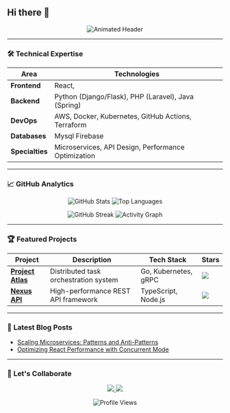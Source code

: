## Hi there 👋
<div align="center">
  <img src="https://readme-typing-svg.demolab.com?font=Fira+Code&weight=600&size=26&duration=3000&pause=500&color=58A6FF&center=true&vCenter=true&width=500&lines=Abenezer+Mulugeta;Stack+Engineer;Open-Source+Contributor;Cloud+Enthusiast" alt="Animated Header" />
</div>

---

### 🛠️ **Technical Expertise**

| **Area**       | **Technologies**                                                                 |
|----------------|---------------------------------------------------------------------------------|
| **Frontend**   | React,                                 |
| **Backend**    |  Python (Django/Flask), PHP (Laravel), Java (Spring)                   |
| **DevOps**     | AWS, Docker, Kubernetes, GitHub Actions, Terraform                             |
| **Databases**  | Mysql Firebase                                           |
| **Specialties**| Microservices, API Design, Performance Optimization                            |

---

### 📈 **GitHub Analytics**

<div align="center">
  
  ![GitHub Stats](https://github-readme-stats.vercel.app/api?username=abeni360&show_icons=true&hide_border=true&theme=github_dark&count_private=true&include_all_commits=true)
  ![Top Languages](https://github-readme-stats.vercel.app/api/top-langs/?username=abeni360&layout=compact&theme=github_dark&hide_border=true&langs_count=6)
  
  ![GitHub Streak](https://streak-stats.demolab.com?user=abeni360&theme=github-dark&hide_border=true&date_format=j%20M%5B%20Y%5D)
  ![Activity Graph](https://github-readme-activity-graph.vercel.app/graph?username=abeni360&theme=github-dark&hide_border=true&area=true)

</div>

---

### 🏆 **Featured Projects**

| Project | Description | Tech Stack | Stars |
|---------|-------------|------------|-------|
| **[Project Atlas](https://github.com/abeni360/project-atlas)** | Distributed task orchestration system | Go, Kubernetes, gRPC | ![](https://img.shields.io/github/stars/abeni360/project-atlas?style=flat) |
| **[Nexus API](https://github.com/abeni360/nexus-api)** | High-performance REST API framework | TypeScript, Node.js | ![](https://img.shields.io/github/stars/abeni360/nexus-api?style=flat) |

---

### 📝 **Latest Blog Posts**
<!-- BLOG-POST-LIST:START -->
- [Scaling Microservices: Patterns and Anti-Patterns](https://medium.com/@abeni360/scaling-microservices-8b4d62712a4d)
- [Optimizing React Performance with Concurrent Mode](https://dev.to/abeni360/optimizing-react-performance-3k9f)
<!-- BLOG-POST-LIST:END -->

---

### 🤝 **Let's Collaborate**
<p align="center">
  <a href="mailto:abenezermulugeta110@gmail.dev" target="_blank">
    <img src="https://img.shields.io/badge/Email-FF5722?style=for-the-badge&logo=gmail&logoColor=white" />
  </a>
  <a href="www.linkedin.com/in/
abenezer-mulugeta-b51a6233a
Vanity URL name
 target="_blank">
    <img src="https://img.shields.io/badge/LinkedIn-0A66C2?style=for-the-badge&logo=linkedin&logoColor=white" />
  </a>

</p>

<div align="center">
  <img src="https://komarev.com/ghpvc/?username=abeni360&label=Profile+Views&color=0e75b6&style=flat" alt="Profile Views" />
</div>
<!--

